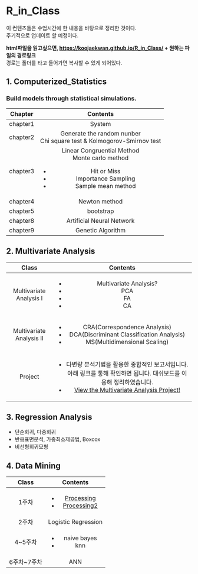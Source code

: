 # R_in_Class 

이 컨텐츠들은 수업시간에 한 내용을 바탕으로 정리한 것이다.  
주기적으로 업데이트 할 예정이다.  

**html파일을 읽고싶으면,   https://koojaekwan.github.io/R_in_Class/ + 원하는 파일의 경로링크**  
경로는 폴더를 타고 들어가면 복사할 수 있게 되어있다.  

## 1. Computerized_Statistics  
### Build models through statistical simulations.  

|Chapter|Contents|
|:---:|:---:|
|chapter1| System|
|chapter2| Generate the random nunber <br /> Chi square test & Kolmogorov-Smirnov test|
|chapter3| Linear Congruential Method <br /> Monte carlo method <br /> <ul><li>Hit or Miss</li><li>Importance Sampling</li><li>Sample mean method</li></ul>|
|chapter4| Newton method|
|chapter5| bootstrap|
|chapter8| Artificial Neural Network|
|chapter9| Genetic Algorithm|  



## 2. Multivariate Analysis  

|Class|Contents|
|:---:|:---:|
|Multivariate Analysis Ⅰ|<ul><li>Multivariate Analysis?</li><li>PCA</li><li>FA</li><li>CA</li></ul>|
|Multivariate Analysis Ⅱ|<ul><li>CRA(Correspondence Analysis)</li><li>DCA(Discriminant Classification Analysis)</li><li>MS(Multidimensional Scaling)</li></ul>|
|Project|<ul><li>다변량 분석기법을 활용한 종합적인 보고서입니다. 아래 링크를 통해 확인하면 됩니다. 대쉬보드를 이용해 정리하였습니다.</li><li>[View the Multivariate Analysis Project!](https://koojaekwan.github.io/multivariate_proj/project.html)</li></ul>|


## 3. Regression Analysis  

- 단순회귀, 다중회귀  
- 반응표면분석, 가중최소제곱법, Boxcox  
- 비선형회귀모형  


## 4. Data Mining  

|Class|Contents|
|:---:|:---:|
|1주차|<ul><li>[Processing](https://koojaekwan.github.io/R_in_Class/DataMining/1%EC%A3%BC%EC%B0%A8/Processing.html)</li><li>[Processing2](https://koojaekwan.github.io/R_in_Class/DataMining/1%EC%A3%BC%EC%B0%A8/Processing-2-.html)</li></ul>|
|2주차|Logistic Regression|
|4~5주차|<ul><li>naive bayes</li><li>knn</li></ul>|
|6주차~7주차|ANN|
